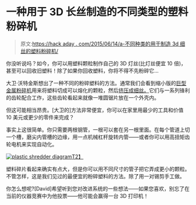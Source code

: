 # 一种用于 3D 长丝制造的不同类型的塑料粉碎机

> 原文:[https://hack aday . com/2015/06/14/a-不同种类的用于制造 3d 细丝的塑料粉碎机/](https://hackaday.com/2015/06/14/a-different-kind-of-plastic-shredder-for-3d-filament-making/)

你没听说吗？如今，你可以用塑料颗粒制作自己的 3D 灯丝(比灯丝便宜 10 倍)，甚至可以回收旧塑料！除了如果你回收塑料，你将不得不先粉碎它…

大卫·沃特金斯想出了一种不同的粉碎塑料的方法。通常我们会看到缩小版的[巨型金属粉碎机](https://www.youtube.com/watch?v=xRyM3YFiZns)用来将塑料切成可以熔化的颗粒，然后[挤压成细丝。](http://hackaday.com/2014/04/20/filament-extruder-pumps-out-1kghour/)它们与一系列锋利的齿轮配合工作，这些齿轮看起来就像一堆圆锯片放在一个外壳内。

但这可能相当昂贵。[大卫的]方法非常便宜，你可以在家里用最少的工具和价值 10 美元或更少的零件来完成？

事实上这很简单。你只需要两根钢管，一根可以套在另一根里面。在每个管道上切一个槽，磨尖内管槽的边缘，用一点机械杠杆旋转内管——或者你可以用高扭矩齿轮电机来实现自动化。

[![plastic shredder diagram](../Images/3ef99ea6a55f6f0cc2e714a323be6162.png)T2】](https://hackaday.com/wp-content/uploads/2015/06/fg34hjaiahpba29-large.jpg)

塑料碎片看起来确实有点大，但是你可以用不同尺寸的管子把它弄成更小的颗粒。不管怎样，这是我们见过的最便宜的粉碎塑料的方法。除了用一对锡剪手工做。

你怎么想呢?[David]希望听到您对改进系统的一些想法——如果您喜欢，别忘了在当前的仪器竞赛中为他投票——他可能会赢得一台 3D 打印机！